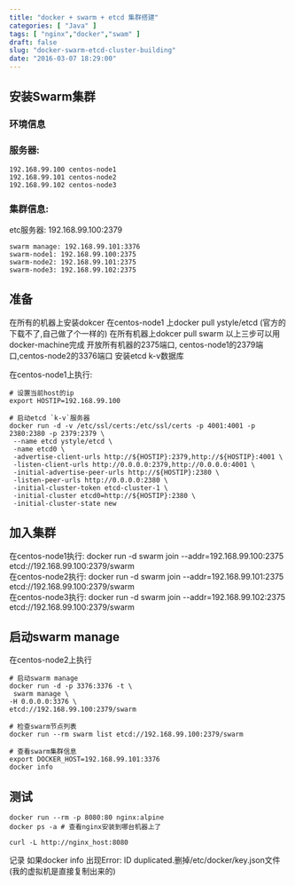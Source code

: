 ```yaml
---
title: "docker + swarm + etcd 集群搭建"
categories: [ "Java" ]
tags: [ "nginx","docker","swam" ]
draft: false
slug: "docker-swarm-etcd-cluster-building"
date: "2016-03-07 18:29:00"
---
```


## 安装Swarm集群

### 环境信息

### 服务器:
```
192.168.99.100 centos-node1
192.168.99.101 centos-node2
192.168.99.102 centos-node3
```
### 集群信息:


<!--more-->


etc服务器: 192.168.99.100:2379
```
swarm manage: 192.168.99.101:3376
swarm-node1: 192.168.99.100:2375
swarm-node2: 192.168.99.101:2375
swarm-node3: 192.168.99.102:2375
```
## 准备

在所有的机器上安装dokcer
在centos-node1 上docker pull ystyle/etcd (官方的下载不了,自己做了个一样的)
在所有机器上dokcer pull swarm
以上三步可以用docker-machine完成
开放所有机器的2375端口, centos-node1的2379端口,centos-node2的3376端口
安装etcd k-v数据库

在centos-node1上执行:
```
# 设置当前host的ip
export HOSTIP=192.168.99.100

# 启动etcd `k-v`服务器
docker run -d -v /etc/ssl/certs:/etc/ssl/certs -p 4001:4001 -p 2380:2380 -p 2379:2379 \  
 --name etcd ystyle/etcd \
 -name etcd0 \
 -advertise-client-urls http://${HOSTIP}:2379,http://${HOSTIP}:4001 \
 -listen-client-urls http://0.0.0.0:2379,http://0.0.0.0:4001 \
 -initial-advertise-peer-urls http://${HOSTIP}:2380 \
 -listen-peer-urls http://0.0.0.0:2380 \
 -initial-cluster-token etcd-cluster-1 \
 -initial-cluster etcd0=http://${HOSTIP}:2380 \
 -initial-cluster-state new
```
## 加入集群

在centos-node1执行:
docker run -d swarm join --addr=192.168.99.100:2375 etcd://192.168.99.100:2379/swarm  
在centos-node2执行:
docker run -d swarm join --addr=192.168.99.101:2375 etcd://192.168.99.100:2379/swarm  
在centos-node3执行:
docker run -d swarm join --addr=192.168.99.102:2375 etcd://192.168.99.100:2379/swarm  

## 启动swarm manage

在centos-node2上执行
```
# 启动swarm manage
docker run -d -p 3376:3376 -t \  
 swarm manage \
-H 0.0.0.0:3376 \
etcd://192.168.99.100:2379/swarm

# 检查swarm节点列表
docker run --rm swarm list etcd://192.168.99.100:2379/swarm

# 查看swarm集群信息
export DOCKER_HOST=192.168.99.101:3376  
docker info
```
## 测试
```
docker run --rm -p 8080:80 nginx:alpine  
docker ps -a # 查看nginx安装到哪台机器上了

curl -L http://nginx_host:8080  
```
记录
如果docker info 出现Error: ID duplicated.删掉/etc/docker/key.json文件(我的虚拟机是直接复制出来的)